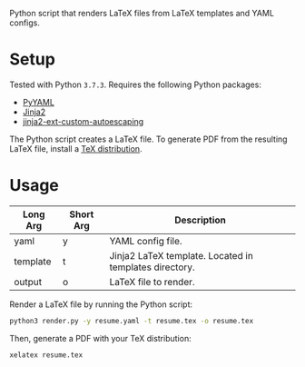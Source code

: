 Python script that renders LaTeX files from LaTeX templates and YAML configs.

# Setup

Tested with Python `3.7.3`. Requires the following Python packages:

- [PyYAML](https://pyyaml.org/wiki/PyYAML)
- [Jinja2](http://jinja.pocoo.org/)
- [jinja2-ext-custom-autoescaping](https://pypi.org/project/jinja2-ext-custom-autoescaping/)

The Python script creates a LaTeX file. To generate PDF from the resulting LaTeX file, install a [TeX distribution](https://www.latex-project.org/).

# Usage

| Long Arg | Short Arg | Description                                            |
|----------|-----------|--------------------------------------------------------|
| yaml     | y         | YAML config file.                                      |
| template | t         | Jinja2 LaTeX template. Located in templates directory. |
| output   | o         | LaTeX file to render.                                  |

Render a LaTeX file by running the Python script:

```bash
python3 render.py -y resume.yaml -t resume.tex -o resume.tex
```

Then, generate a PDF with your TeX distribution:

```bash
xelatex resume.tex
```